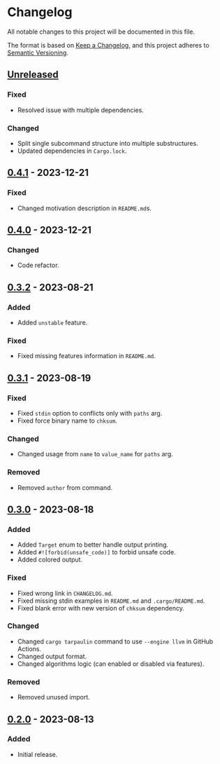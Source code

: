 # Changelog

All notable changes to this project will be documented in this file.

The format is based on [Keep a Changelog](https://keepachangelog.com/en/1.0.0/),
and this project adheres to [Semantic Versioning](https://semver.org/spec/v2.0.0.html).

## [Unreleased]

### Fixed

- Resolved issue with multiple dependencies.

### Changed

- Split single subcommand structure into multiple substructures.
- Updated dependencies in `Cargo.lock`.

## [0.4.1] - 2023-12-21

### Fixed

- Changed motivation description in `README.md`s.

## [0.4.0] - 2023-12-21

### Changed

- Code refactor.

## [0.3.2] - 2023-08-21

### Added

- Added `unstable` feature.

### Fixed

- Fixed missing features information in `README.md`.

## [0.3.1] - 2023-08-19

### Fixed

- Fixed `stdin` option to conflicts only with `paths` arg.
- Fixed force binary name to `chksum`.

### Changed

- Changed usage from `name` to `value_name` for `paths` arg.

### Removed

- Removed `author` from command.

## [0.3.0] - 2023-08-18

### Added

- Added `Target` enum to better handle output printing.
- Added `#![forbid(unsafe_code)]` to forbid unsafe code.
- Added colored output.

### Fixed

- Fixed wrong link in `CHANGELOG.md`.
- Fixed missing stdin examples in `README.md` and `.cargo/README.md`.
- Fixed blank error with new version of `chksum` dependency.

### Changed

- Changed `cargo tarpaulin` command to use `--engine llvm` in GitHub Actions.
- Changed output format.
- Changed algorithms logic (can enabled or disabled via features).

### Removed

- Removed unused import.

## [0.2.0] - 2023-08-13

### Added

- Initial release.

[Unreleased]: https://github.com/chksum-rs/cli/compare/v0.4.1...HEAD
[0.4.1]: https://github.com/chksum-rs/cli/compare/v0.4.0...v0.4.1
[0.4.0]: https://github.com/chksum-rs/cli/compare/v0.3.2...v0.4.0
[0.3.2]: https://github.com/chksum-rs/cli/compare/v0.3.1...v0.3.2
[0.3.2]: https://github.com/chksum-rs/cli/compare/v0.3.1...v0.3.2
[0.3.1]: https://github.com/chksum-rs/cli/compare/v0.3.0...v0.3.1
[0.3.0]: https://github.com/chksum-rs/cli/compare/v0.2.0...v0.3.0
[0.2.0]: https://github.com/chksum-rs/cli/releases/tag/v0.2.0
